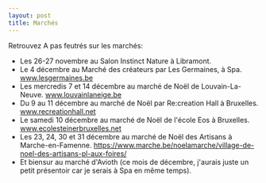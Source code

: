 ```yaml
---
layout: post
title: Marchés
---
```


Retrouvez A pas feutrés sur les marchés:

- Les 26-27 novembre au Salon Instinct Nature à  Libramont.
- Le 4 décembre au Marché des créateurs par Les Germaines, à Spa. www.lesgermaines.be
- Les mercredis 7 et 14 décembre au marché de Noël de Louvain-La-Neuve. www.louvainlaneige.be
- Du 9 au 11 décembre au marché de Noël par Re:creation Hall à Bruxelles. www.recreationhall.net
- Le samedi 10 décembre au marché de Noël de l'école Eos à Bruxelles. www.ecolesteinerbruxelles.net
- Les 23, 24, 30 et 31 décembre au marché de Noël des Artisans à Marche-en-Famenne. https://www.marche.be/noelamarche/village-de-noel-des-artisans-pl-aux-foires/
- Et biensur au marché d'Avioth (ce mois de décembre, j'aurais juste un petit présentoir car je serais à Spa en même temps).